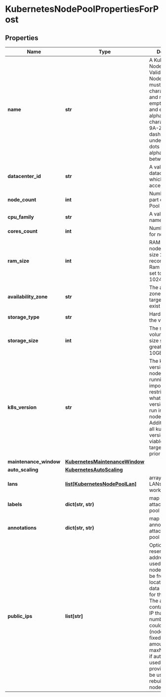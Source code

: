 # KubernetesNodePoolPropertiesForPost

## Properties
| Name | Type | Description | Notes |
| ------------ | ------------- | ------------- | ------------- |
| **name** | **str** | A Kubernetes Node Pool Name. Valid Kubernetes Node Pool name must be 63 characters or less and must be empty or begin and end with an alphanumeric character ([a-z0-9A-Z]) with dashes (-), underscores (_), dots (.), and alphanumerics between. |  |
| **datacenter_id** | **str** | A valid uuid of the datacenter on which user has access |  |
| **node_count** | **int** | Number of nodes part of the Node Pool |  |
| **cpu_family** | **str** | A valid cpu family name |  |
| **cores_count** | **int** | Number of cores for node |  |
| **ram_size** | **int** | RAM size for node, minimum size 2048MB is recommended. Ram size must be set to multiple of 1024MB. |  |
| **availability_zone** | **str** | The availability zone in which the target VM should exist |  |
| **storage_type** | **str** | Hardware type of the volume |  |
| **storage_size** | **int** | The size of the volume in GB. The size should be greater than 10GB. |  |
| **k8s_version** | **str** | The kubernetes version in which a nodepool is running. This imposes restrictions on what kubernetes versions can be run in a cluster&#39;s nodepools. Additionally, not all kubernetes versions are viable upgrade targets for all prior versions. | [optional]  |
| **maintenance_window** | [**KubernetesMaintenanceWindow**](KubernetesMaintenanceWindow.md) |  | [optional]  |
| **auto_scaling** | [**KubernetesAutoScaling**](KubernetesAutoScaling.md) |  | [optional]  |
| **lans** | [**list[KubernetesNodePoolLan]**](KubernetesNodePoolLan.md) | array of additional LANs attached to worker nodes | [optional]  |
| **labels** | **dict(str, str)** | map of labels attached to node pool | [optional]  |
| **annotations** | **dict(str, str)** | map of annotations attached to node pool | [optional]  |
| **public_ips** | **list[str]** | Optional array of reserved public IP addresses to be used by the nodes. IPs must be from same location as the data center used for the node pool. The array must contain one extra IP than maximum number of nodes could be. (nodeCount+1 if fixed node amount or maxNodeCount+1 if auto scaling is used) The extra provided IP Will be used during rebuilding of nodes. | [optional]  |


